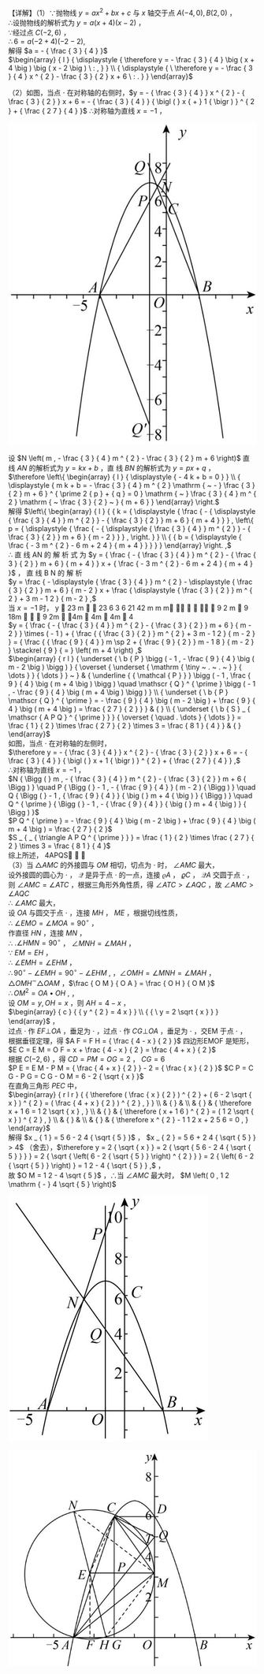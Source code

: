 【详解】（1）∵抛物线 $y = a x ^ { 2 } + b x + c$ 与 $x$ 轴交于点 $A \left( - 4 , 0 \right) , B \left( 2 , 0 \right)$ ，  
∴设抛物线的解析式为 $y = a ( x + 4 ) ( x - 2 )$ ，  
∵经过点 $C \left( - 2 , 6 \right)$ ，  
$\therefore 6 = a \left( - 2 + 4 \right) \left( - 2 - 2 \right) ,$   
解得 $a = - { \frac { 3 } { 4 } }$   
$\begin{array} { l } { \displaystyle { \therefore y = - \frac { 3 } { 4 } \big ( x + 4 \big ) \big ( x - 2 \big ) \ : , } } \\ { \displaystyle { \ \therefore y = - \frac { 3 } { 4 } x ^ { 2 } - \frac { 3 } { 2 } x + 6 \ : . } } \end{array}$

（2）如图，当点 $\cdot$ 在对称轴的右侧时，$y = - { \frac { 3 } { 4 } } x ^ { 2 } - { \frac { 3 } { 2 } } x + 6 = - { \frac { 3 } { 4 } } { \bigl ( } x { + } 1 { \bigr ) } ^ { 2 } + { \frac { 2 7 } { 4 } }$ ∴对称轴为直线 $x { = } - 1$ ，

![](<../../qs_image_DB/专题3-3_二次函数面积定值、比例问题以及米勒角问题（解析版）_/ad6c307885724c559898b86aa39999a0468ae874933861fdee996ad869d1d263.jpg>)

设 $N \left( m , - \frac { 3 } { 4 } m ^ { 2 } - \frac { 3 } { 2 } m + 6 \right)$ 直线 $A N$ 的解析式为 $y = k x + b$ ，直 线 $B N$ 的解析式为 $y = p x + q$ ，  
$\therefore \left\{ \begin{array} { l } { \displaystyle { - 4 k + b = 0 } } \\ { \displaystyle { m k + b = - \frac { 3 } { 4 } m ^ { 2 } \mathrm { ~ - } \frac { 3 } { 2 } m + 6 } ^ { \prime 2 { p } + { q } = 0 } \mathrm { ~ } \frac { 3 } { 4 } m ^ { 2 } \mathrm { ~ \frac { 3 } { 2 } ~ } { m + 6 } } \end{array} \right.$   
解得 $\left\{ \begin{array} { l } { { k = { \displaystyle { \frac { - { \displaystyle { \frac { 3 } { 4 } } m ^ { 2 } } - { \frac { 3 } { 2 } } m + 6 } { m + 4 } } } , \left\{ p = { \displaystyle { \frac { - { \displaystyle { \frac { 3 } { 4 } } m ^ { 2 } } - { \frac { 3 } { 2 } } m + 6 } { m - 2 } } } , \right. } }  \\ { { b = { \displaystyle { \frac { - 3 m ^ { 2 } - 6 m + 2 4 } { m + 4 } } } } } \end{array} \right. ,$   
∴ 直 线 AN 的 解 析 式 为 $y = { \frac { - { \frac { 3 } { 4 } } m ^ { 2 } - { \frac { 3 } { 2 } } m + 6 } { m + 4 } } x + { \frac { - 3 m ^ { 2 } - 6 m + 2 4 } { m + 4 } }$ ， 直 线 B N 的 解 析  
$y = \frac { - \displaystyle { \frac { 3 } { 4 } } m ^ { 2 } - \displaystyle { \frac { 3 } { 2 } } m + 6 } { m - 2 } x + \frac { \displaystyle { \frac { 3 } { 2 } } m ^ { 2 } + 3 m - 1 2 } { m - 2 } ,$   
当 $x { = } - 1$ 时， y  23 m   23 6 3 6 21 42 m m m      9 2 m  9 18m    9 2m    ，4m  4m  4m  4  
$y = { \frac { - { \frac { 3 } { 4 } } m ^ { 2 } - { \frac { 3 } { 2 } } m + 6 } { m - 2 } } \times ( - 1 ) + { \frac { { \frac { 3 } { 2 } } m ^ { 2 } + 3 m - 1 2 } { m - 2 } } = { \frac { { \frac { 9 } { 4 } } m \sp 2 + { \frac { 9 } { 2 } } m - 1 8 } { m - 2 } } \stackrel { 9 } { = } \left( m + 4 \right) ,$   
$\begin{array} { r l } { \underset { \ b { P } \bigg ( - 1 , - \frac { 9 } { 4 } \big ( m - 2 \big ) \bigg ) } { \overset { \underset { \mathrm { \tiny ~ . ~ . ~ } } { \dots } } { \dots } } ~ } & { \underline { { \mathcal { P } } } \bigg ( - 1 , \frac { 9 } { 4 } \big ( m + 4 \big ) \bigg ) \quad \mathscr { Q } ^ { \prime } \bigg ( - 1 , - \frac { 9 } { 4 } \big ( m + 4 \big ) \bigg ) } \\ { \underset { \ b { P } \mathscr { Q } ^ { \prime } = - \frac { 9 } { 4 } \big ( m - 2 \big ) + \frac { 9 } { 4 } \big ( m + 4 \big ) = \frac { 2 7 } { 2 } } } & { } \\ { \underset { \ b { S } _ { \mathscr { A P Q } ^ { \prime } } } { \overset { \quad . \dots } { \dots } } = \frac { 1 } { 2 } \times \frac { 2 7 } { 2 } \times 3 = \frac { 8 1 } { 4 } } & { } \end{array}$   
如图，当点 $\cdot$ 在对称轴的左侧时，  
$\therefore y = - { \frac { 3 } { 4 } } x ^ { 2 } - { \frac { 3 } { 2 } } x + 6 = - { \frac { 3 } { 4 } } { \bigl ( } x + 1 { \bigr ) } ^ { 2 } + { \frac { 2 7 } { 4 } } ,$   
∴对称轴为直线 $x { = } - 1$ ，  
$N { \Bigg ( } m , - { \frac { 3 } { 4 } } m ^ { 2 } - { \frac { 3 } { 2 } } m + 6 { \Bigg ) } \quad P { \Bigg ( } - 1 , - { \frac { 9 } { 4 } } ( m - 2 ) { \Bigg ) } \quad Q { \Bigg ( } - 1 , { \frac { 9 } { 4 } } { \big ( } m + 4 { \big ) } { \Bigg ) } \quad Q ^ { \prime } { \Bigg ( } - 1 , - { \frac { 9 } { 4 } } { \big ( } m + 4 { \big ) } { \Bigg ) }$   
$P Q ^ { \prime } = - \frac { 9 } { 4 } \big ( m - 2 \big ) + \frac { 9 } { 4 } \big ( m + 4 \big ) = \frac { 2 7 } { 2 }$   
$S _ { _ { \triangle A P Q ^ { \prime } } } = \frac { 1 } { 2 } \times \frac { 2 7 } { 2 } \times 3 = \frac { 8 1 } { 4 }$   
综上所述， 4APQS    
（3）当 $\triangle A M C$ 的外接圆与 $O M$ 相切，切点为 $\cdot$ 时， $\angle A M C$ 最大，  
设外接圆的圆心为 $\cdot$ ， $\mathcal { Q }$ 是异于点 $\cdot$ 的一点，连接 $\varrho A$ ， $\varrho C$ ， $\mathcal { Q } A$ 交圆于点 $\cdot$ ，  
则 $\angle A M C = \angle A T C$ ，根据三角形外角性质，得 $\angle A T C > \angle A Q C$ ，故 $\angle A M C > \angle A Q C$   
∴ $\angle A M C$ 最大，  
设 $O A$ 与圆交于点 $\cdot$ ，连接 $M H$ ， $M E$ ，根据切线性质，  
∴ $\angle E M O = \angle M O A = 9 0 ^ { \circ }$ ，  
作直径 $H N$ ，连接 $M N$ ，  
∴ $. \angle H M N = 9 0 ^ { \circ }$ ， $\angle M N H = \angle M A H$ ，  
∵ $E M = E H$ ，  
∴ $\angle E M H = \angle E H M$ ，  
$\therefore 9 0 ^ { \circ } - \angle E M H = 9 0 ^ { \circ } - \angle E H M \ ,$ ，$\angle O M H = \angle M N H = \angle M A H$ ，  
$\triangle O M H ^ { \sim } \triangle O A M$ ，$\frac { O M } { O A } = \frac { O H } { O M }$   
$\therefore O M ^ { 2 } = O A \bullet O H ~ ,$ ，  
设 $O M = y , O H = x$ ，则 $A H = 4 - x$ ，  
$\begin{array} { c } { { y ^ { 2 } = 4 x } } \\ { { \ y = 2 \sqrt { x } } } \end{array}$ ，  
过点 $\cdot$ 作 $E F \bot O A$ ，垂足为 $\cdot$ ，过点 $\cdot$ 作 $C G \bot O A$ ，垂足为 $\cdot$ ，交EM 于点 $\cdot$ ，  
根据垂径定理，得 $A F = F H = { \frac { 4 - x } { 2 } }$ 四边形EMOF 是矩形，  
$E C = E M = O F = x + \frac { 4 - x } { 2 } = \frac { 4 + x } { 2 }$   
根据 $C \left( - 2 , 6 \right)$ ，得 $C D = P M = O G = 2$ ， $C G = 6$   
$P E = E M - P M = { \frac { 4 + x } { 2 } } - 2 = { \frac { x } { 2 } }$ $C P = C G - P G = C G - O M = 6 - 2 { \sqrt { x } }$   
在直角三角形 $P E C$ 中，  
$\begin{array} { r l r } {  { \therefore ( \frac { x } { 2 } ) ^ { 2 } + ( 6 - 2 \sqrt { x } ) ^ { 2 } = ( \frac { 4 + x } { 2 } ) ^ { 2 } , } } \\ & { } & \\ & { } & { \therefore x + 1 6 = 1 2 \sqrt { x } , } \\ & { } & { \therefore ( x + 1 6 ) ^ { 2 } = ( 1 2 \sqrt { x } ) ^ { 2 } , } \\ & { } & \\ & { } & { \therefore x ^ { 2 } - 1 1 2 x + 2 5 6 = 0 , } \end{array}$   
解得 $x _ { 1 } = 5 6 - 2 4 { \sqrt { 5 } }$ ， $x _ { 2 } = 5 6 + 2 4 { \sqrt { 5 } } > 4$ （舍去），$\therefore y = 2 { \sqrt { x } } = 2 { \sqrt { 5 6 - 2 4 { \sqrt { 5 } } } } = 2 { \sqrt { \left( 6 - 2 { \sqrt { 5 } } \right) ^ { 2 } } } = 2 { \left( 6 - 2 { \sqrt { 5 } } \right) } = 1 2 - 4 { \sqrt { 5 } } ,$ ，  
故 $O M = 1 2 - 4 \sqrt { 5 }$ ，∴当 $\angle A M C$ 最大时， $M \left( 0 , 1 2 \mathrm { - } 4 \sqrt { 5 } \right)$

![](<../../qs_image_DB/专题3-3_二次函数面积定值、比例问题以及米勒角问题（解析版）_/9fde2f1cc6f1abb4e705371bfca102fe2822e91c51fad4475ccbae5b903f1644.jpg>)

![](<../../qs_image_DB/专题3-3_二次函数面积定值、比例问题以及米勒角问题（解析版）_/68a104664dc42a6d95febcc24dca9f07738d74de681caa5968aa9bd4271cc8e0.jpg>)
